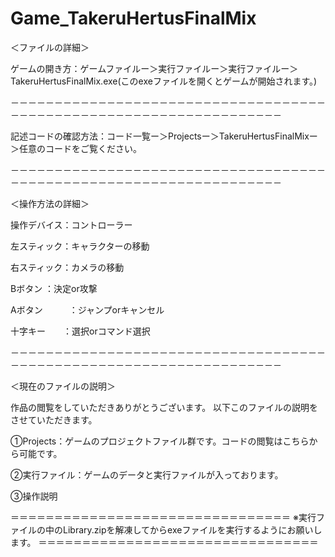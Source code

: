 # Game_TakeruHertusFinalMix


＜ファイルの詳細＞

ゲームの開き方：ゲームファイルー＞実行ファイルー＞実行ファイルー＞TakeruHertusFinalMix.exe(このexeファイルを開くとゲームが開始されます。)

－－－－－－－－－－－－－－－－－－－－－－－－－－－－－－－－－－－－－－－－－－－－－－－－－－－－－－－－－－－－－－－－－－－

記述コードの確認方法：コード一覧ー＞Projectsー＞TakeruHertusFinalMixー＞任意のコードをご覧ください。

－－－－－－－－－－－－－－－－－－－－－－－－－－－－－－－－－－－－－－－－－－－－－－－－－－－－－－－－－－－－－－－－－－－

＜操作方法の詳細＞

操作デバイス：コントローラー

左スティック：キャラクターの移動

右スティック：カメラの移動

Bボタン	     ：決定or攻撃

Aボタン　　　：ジャンプorキャンセル

十字キー　　：選択orコマンド選択

－－－－－－－－－－－－－－－－－－－－－－－－－－－－－－－－－－－－－－－－－－－－－－－－－－－－－－－－－－－－－－－－－－－

＜現在のファイルの説明＞

作品の閲覧をしていただきありがとうございます。
以下このファイルの説明をさせていただきます。

①Projects：ゲームのプロジェクトファイル群です。コードの閲覧はこちらから可能です。

②実行ファイル：ゲームのデータと実行ファイルが入っております。

③操作説明

＝＝＝＝＝＝＝＝＝＝＝＝＝＝＝＝＝＝＝＝＝＝＝＝＝＝＝＝＝＝＝＝
※実行ファイルの中のLibrary.zipを解凍してからexeファイルを実行するようにお願いします。
＝＝＝＝＝＝＝＝＝＝＝＝＝＝＝＝＝＝＝＝＝＝＝＝＝＝＝＝＝＝＝＝
